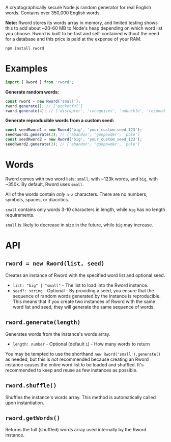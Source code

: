 A cryptographically secure Node.js random generator for real English words. Contains over 350,000 English words.

**Note:** Rword stores its words array in memory, and limited testing shows this to add about ~20-60 MB to Node's heap depending on which word list you choose. Rword is built to be fast and self-contained without the need for a database and this price is paid at the expense of your RAM.

```
npm install rword
```

# Examples

```ts
import { Rword } from 'rword';
```

**Generate random words:**

```ts
const rword = new Rword('small');
rword.generate(); // ['pocketful']
rword.generate(4); // ['disrupter', 'recognizes', 'unbuckle', 'responding']
```

**Generate reproducible words from a custom seed:**

```ts
const seedRword1 = new Rword('big', 'your_custom_seed_123');
seedRword1.generate(3); // ['abandon', 'gunpowder', 'pole']
const seedRword2 = new Rword('big', 'your_custom_seed_123');
seedRword2.generate(3); // ['abandon', 'gunpowder', 'pole']
```

# Words

Rword comes with two word lists: `small`, with ~123k words, and `big`, with ~350k. By default, Rword uses `small`.

All of the words contain _only_ `a-z` characters. There are no numbers, symbols, spaces, or diacritics.

`small` contains only words 3-10 characters in length, while `big` has no length requirements.

`small` is likely to decrease in size in the future, while `big` may increase.

# API

## `rword = new Rword(list, seed)`

Creates an instance of Rword with the specified word list and optional seed.

- `list: "big" | "small"` - The list to load into the Rword instance.
- `seed?: string` - Optional - By providing a seed, you ensure that the sequence of random words generated by the instance is reproducible. This means that if you create two instances of Rword with the same word list and seed, they will generate the same sequence of words.

## `rword.generate(length)`

Generates words from the instance's words array.

- `length: number` - Optional (default `1`) - How many words to return

You may be tempted to use the shorthand `new Rword('small').generate()` as needed, but this is _not_ recommended because creating an Rword instance causes the entire word list to be loaded and shuffled. It's recommended to keep and reuse as few instances as possible.

## `rword.shuffle()`

Shuffles the instance's words array. This method is automatically called upon instantiation.

## `rword.getWords()`

Returns the full (shuffled) words array used internally by the Rword instance.
